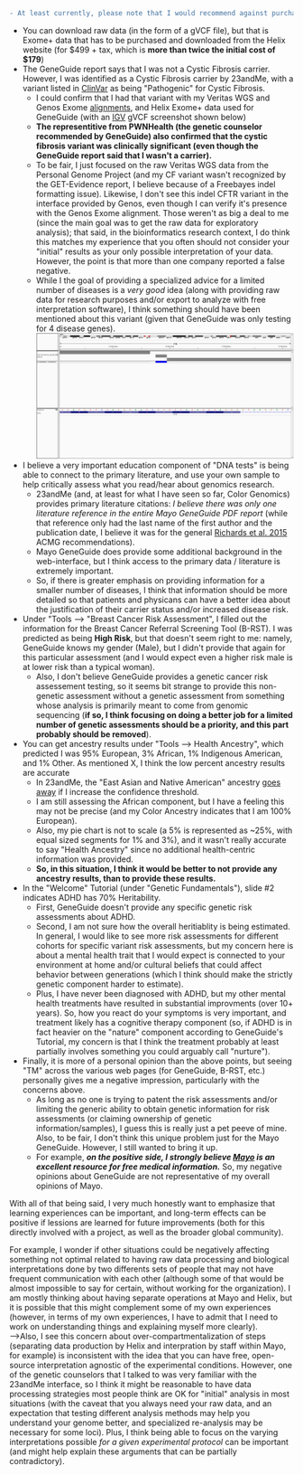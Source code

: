 ```diff
- At least currently, please note that I would recommend against purchasing this test, for the following reasons:
```

- You can download raw data (in the form of a gVCF file), but that is Exome+ data that has to be purchased and downloaded from the Helix website (for $499 + tax, which is **more than twice the initial cost of $179**)
- The GeneGuide report says that I was not a Cystic Fibrosis carrier.  However, I was identified as a Cystic Fibrosis carrier by 23andMe, with a variant listed in [ClinVar](https://www.ncbi.nlm.nih.gov/snp/rs121908769#clinical_significance) as being "Pathogenic" for Cystic Fibrosis.
  - I could confirm that I had that variant with my Veritas WGS and Genos Exome [alignments](https://github.com/cwarden45/DTC_Scripts/tree/master/Genos_Exome), and Helix Exome+ data used for GeneGuide (with an [IGV](http://software.broadinstitute.org/software/igv/) gVCF screenshot shown below)
  - **The representitive from PWNHealth (the genetic counselor recommended by GeneGuide) also confirmed that the cystic fibrosis variant was clinically significant (even though the GeneGuide report said that I wasn't a carrier).**
  - To be fair, I just focused on the raw Veritas WGS data from the Personal Genome Project (and my CF variant wasn't recognized by the GET-Evidence report, I believe because of a Freebayes indel formatting issue).  Likewise, I don't see this indel CFTR variant in the interface provided by Genos, even though I can verify it's presence with the Genos Exome alignment.  Those weren't as big a deal to me (since the main goal was to get the raw data for exploratory analysis); that said, in the bioinformatics research context, I do think this matches my experience that you often should not consider your "initial" results as your only possible interpretation of your data.  However, the point is that more than one company reported a false negative.
  - While I the goal of providing a specialized advice for a limited number of diseases is a *very good* idea (along with providing raw data for research purposes and/or export to analyze with free interpretation software), I think something should have been mentioned about this variant (given that GeneGuide was only testing for 4 disease genes).
![alt text](IGV_delTT.png "Helix gVCF Variant Confirmation")
- I believe a very important education component of "DNA tests" is being able to connect to the primary literature, and use your own sample to help critically assess what you read/hear about genomics research.
  - 23andMe (and, at least for what I have seen so far, Color Genomics) provides primary literature citations: *I believe there was only one literature reference in the entire Mayo GeneGuide PDF report* (while that reference only had the last name of the first author and the publication date, I believe it was for the general [Richards et al. 2015](https://www.ncbi.nlm.nih.gov/pubmed/25741868) ACMG recommendations).
  - Mayo GeneGuide does provide some additional background in the web-interface, but I think access to the primary data / literature is extremely important.
  - So, if there is greater emphasis on providing information for a smaller number of diseases, I think that information should be more detailed so that patients and physicans can have a better idea about the justification of their carrier status and/or increased disease risk.
- Under "Tools --> "Breast Cancer Risk Assessment", I filled out the information for the Breast Cancer Referral Screening Tool (B-RST).  I was predicted as being **High Risk**, but that doesn't seem right to me: namely, GeneGuide knows my gender (Male), but I didn't provide that again for this particular assessment (and I would expect even a higher risk male is at lower risk than a typical woman).
  - Also, I don't believe GeneGuide provides a genetic cancer risk assessement testing, so it seems bit strange to provide this non-genetic assessment without a genetic assessment from something whose analysis is primarily meant to come from genomic sequencing (**if so, I think focusing on doing a better job for a limited number of genetic assessments should be a priority, and this part probably should be removed**).
- You can get ancestry results under "Tools --> Health Ancestry", which predicted I was 95% European, 3% African, 1% Indigenous American, and 1% Other.  As mentioned X, I think the low percent ancestry results are accurate
  - In 23andMe, the "East Asian and Native American" ancestry [goes away](https://github.com/cwarden45/DTC_Scripts/tree/master/23andMe/Ancestry_plus_1000_Genomes) if I increase the confidence threshold.
  - I am still assessing the African component, but I have a feeling this may not be precise (and my Color Ancestry indicates that I am 100% European).
  - Also, my pie chart is not to scale (a 5% is represented as ~25%, with equal sized segments for 1% and 3%), and it wasn't really accurate to say "Health Ancestry" since no additional health-centric information was provided.
  - **So, in this situation, I think it would be better to not provide any ancestry results, than to provide these results.**
- In the "Welcome" Tutorial (under "Genetic Fundamentals"), slide #2 indicates ADHD has 70% Heritability.
  - First, GeneGuide doesn't provide any specific genetic risk assessments about ADHD.
  - Second, I am not sure how the overall heritiablity is being estimated.  In general, I would like to see more risk assessments for different cohorts for specific variant risk assessments, but my concern here is about a mental health trait that I would expect is connected to your environment at home and/or cultural beliefs that could affect behavior between generations (which I think should make the strictly genetic component harder to estimate).
  - Plus, I have never been diagnosed with ADHD, but my other mental health treatments have resulted in substantial improvments (over 10+ years).  So, how you react do your symptoms is very important, and treatment likely has a cognitive therapy component (so, if ADHD is in fact heavier on the "nature" component according to GeneGuide's Tutorial, my concern is that I think the treatment probably at least partially involves something you could arguably call "nurture").
- Finally, it is more of a personal opinion than the above points, but seeing "TM" across the various web pages (for GeneGuide, B-RST, etc.) personally gives me a negative impression, particularly with the concerns above.
  - As long as no one is trying to patent the risk assessments and/or limiting the generic ability to obtain genetic information for risk assessments (or claiming ownership of genetic information/samples), I guess this is really just a pet peeve of mine.  Also, to be fair, I don't think this unique problem just for the Mayo GeneGuide.  However, I still wanted to bring it up.
  - For example, ***on the positive side, I strongly believe [Mayo](https://www.mayoclinic.org/patient-care-and-health-information) is an excellent resource for free medical information.***  So, my negative opinions about GeneGuide are not representative of my overall opinions of Mayo.
  
With all of that being said, I very much honestly want to emphasize that learning experiences can be important, and long-term effects can be positive if lessions are learned for future improvements (both for this directly involved with a project, as well as the broader global community).

For example, I wonder if other situations could be negatively affecting something not optimal related to having raw data processing and biological interpretations done by two differents sets of people that may not have frequent communication with each other (although some of that would be almost impossible to say for certain, without working for the organization).  I am mostly thinking about having separate operations at Mayo and Helix, but it is possible that this might complement some of my own experiences (however, in terms of my own experiences, I have to admit that I need to work on understanding things and explaining myself more clearly).<br />
-->Also, I see this concern about over-compartmentalization of steps (separating data production by Helix and interpration by staff within Mayo, for example) is inconsistent with the idea that you can have free, open-source interpretation agnostic of the experimental conditions. However, one of the genetic counselors that I talked to was very familiar with the 23andMe interface, so I think it might be reasonable to have data processing strategies most people think are OK for "initial" analysis in most situations (with the caveat that you always need your raw data, and an expectation that testing different analysis methods may help you understand your genome better, and specialized re-analysis may be necessary for some loci).  Plus, I think being able to focus on the varying interpretations possible *for a given experimental protocol* can be important (and might help explain these arguments that can be partially contradictory).
